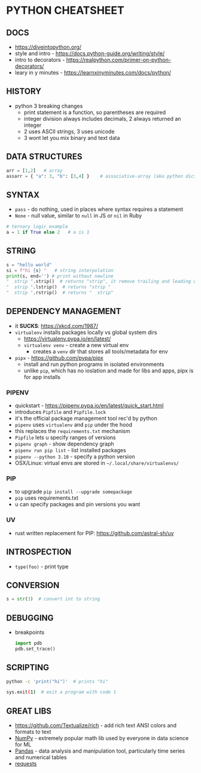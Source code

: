 # PYTHON CHEATSHEET

## DOCS
- https://diveintopython.org/
- style and intro - https://docs.python-guide.org/writing/style/
- intro to decorators - https://realpython.com/primer-on-python-decorators/
- leary in y minutes - https://learnxinyminutes.com/docs/python/

## HISTORY
- python 3 breaking changes
    - print statement is a function, so parentheses are required
    - integer division always includes decimals, 2 always returned an integer
    - 2 uses ASCII strings, 3 uses unicode
    - 3 wont let you mix binary and text data

## DATA STRUCTURES
```python
arr = [1,2]   # array
assarr = { "a": 3, "b": [3,4] }    # associative-array (aka python dictionaries)
```

## SYNTAX
- `pass` - do nothing, used in places where syntax requires a statement
- `None` - null value, similar to `null` in JS or `nil` in Ruby
```python
# ternary logic example
a = 1 if True else 2   # a is 1
```

## STRING
```python
s = "hello world"
si = f"hi {s} "   # string interpolation
print(s, end='') # print without newline
"  strip ".strip()  # returns "strip", it remove trailing and leading whitespace
"  strip ".lstrip()  # returns "strip "
"  strip ".rstrip()  # returns "  strip"
```

## DEPENDENCY MANAGEMENT
- it **SUCKS**: https://xkcd.com/1987/
- `virtualenv` installs packages locally vs global system dirs
    - https://virtualenv.pypa.io/en/latest/
    - `virtualenv venv` - create a new virtual env
        - creates a `venv` dir that stores all tools/metadata for env
- `pipx` - https://github.com/pypa/pipx
    - install and run python programs in isolated environments
    - unlike `pip`, which has no ioslation and made for libs and apps, pipx is for app installs
### PIPENV
- quickstart - https://pipenv.pypa.io/en/latest/quick_start.html
- introduces `Pipfile` and `Pipfile.lock`
- it's the official package management tool rec'd by python
- `pipenv` uses `virtualenv` and `pip` under the hood
- this replaces the `requirements.txt` mechanism
- `Pipfile` lets u specify ranges of versions
- `pipenv graph` - show dependency graph
- `pipenv run pip list` - list installed packages
- `pipenv --python 3.10` - specify a python version
- OSX/Linux: virtual envs are stored in `~/.local/share/virtualenvs/`
### PIP
- to upgrade `pip install --upgrade somepackage`
- `pip` uses requirements.txt
- u can specify packages and pin versions you want
### UV
- rust written replacement for PIP: https://github.com/astral-sh/uv

## INTROSPECTION
- `type(foo)`   - print type

## CONVERSION
```python
s = str(3)  # convert int to string
```

## DEBUGGING
- breakpoints
    ```python
    import pdb
    pdb.set_trace()
    ```

## SCRIPTING
```sh
python -c 'print("hi")'  # prints "hi"

sys.exit(1)  # exit a program with code 1
```

## GREAT LIBS
- https://github.com/Textualize/rich - add rich text ANSI colors and formats to text
- [NumPy](https://numpy.org/) - extremely popular math lib used by everyone in data science for ML
- [Pandas](https://pandas.pydata.org/) - data analysis and manipulation tool, particularly time series and numerical tables
- [requests](https://requests.readthedocs.io/)
